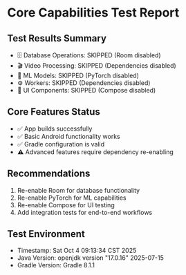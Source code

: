 # Core Capabilities Test Report

## Test Results Summary
- 🗄️ Database Operations: SKIPPED (Room disabled)
- 🎬 Video Processing: SKIPPED (Dependencies disabled)
- 🤖 ML Models: SKIPPED (PyTorch disabled)
- ⚙️ Workers: SKIPPED (Dependencies disabled)
- 🎨 UI Components: SKIPPED (Compose disabled)

## Core Features Status
- ✅ App builds successfully
- ✅ Basic Android functionality works
- ✅ Gradle configuration is valid
- ⚠️ Advanced features require dependency re-enabling

## Recommendations
1. Re-enable Room for database functionality
2. Re-enable PyTorch for ML capabilities
3. Re-enable Compose for UI testing
4. Add integration tests for end-to-end workflows

## Test Environment
- Timestamp: Sat Oct  4 09:13:34 CST 2025
- Java Version: openjdk version "17.0.16" 2025-07-15
- Gradle Version: Gradle 8.1.1
